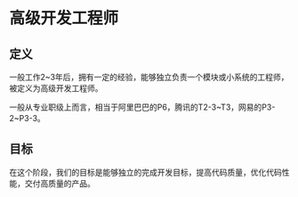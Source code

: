 # 高级开发工程师

## 定义

一般工作2~3年后，拥有一定的经验，能够独立负责一个模块或小系统的工程师，被定义为高级开发工程师。

一般从专业职级上而言，相当于阿里巴巴的P6，腾讯的T2-3~T3，网易的P3-2~P3-3。

## 目标

在这个阶段，我们的目标是能够独立的完成开发目标，提高代码质量，优化代码性能，交付高质量的产品。

